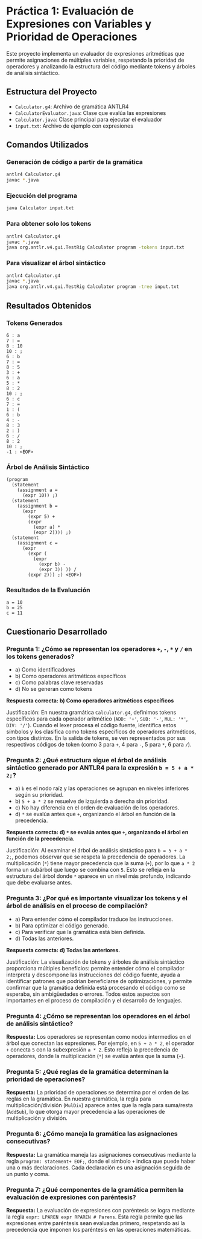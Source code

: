# Práctica 1: Evaluación de Expresiones con Variables y Prioridad de Operaciones

Este proyecto implementa un evaluador de expresiones aritméticas que permite asignaciones de múltiples variables, respetando la prioridad de operadores y analizando la estructura del código mediante tokens y árboles de análisis sintáctico.

## Estructura del Proyecto

- `Calculator.g4`: Archivo de gramática ANTLR4
- `CalculatorEvaluator.java`: Clase que evalúa las expresiones
- `Calculator.java`: Clase principal para ejecutar el evaluador
- `input.txt`: Archivo de ejemplo con expresiones

## Comandos Utilizados

### Generación de código a partir de la gramática

```bash
antlr4 Calculator.g4
javac *.java
```

### Ejecución del programa

```bash
java Calculator input.txt
```

### Para obtener solo los tokens

```bash
antlr4 Calculator.g4
javac *.java
java org.antlr.v4.gui.TestRig Calculator program -tokens input.txt
```

### Para visualizar el árbol sintáctico

```bash
antlr4 Calculator.g4
javac *.java
java org.antlr.v4.gui.TestRig Calculator program -tree input.txt
```

## Resultados Obtenidos

### Tokens Generados

```
6 : a
7 : =
8 : 10
10 : ;
6 : b
7 : =
8 : 5
3 : +
6 : a
5 : *
8 : 2
10 : ;
6 : c
7 : =
1 : (
6 : b
4 : -
8 : 3
2 : )
6 : /
8 : 2
10 : ;
-1 : <EOF>
```

### Árbol de Análisis Sintáctico

```
(program 
  (statement 
    (assignment a = 
      (expr 10)) ;) 
  (statement 
    (assignment b = 
      (expr 
        (expr 5) + 
        (expr 
          (expr a) * 
          (expr 2)))) ;) 
  (statement 
    (assignment c = 
      (expr 
        (expr ( 
          (expr 
            (expr b) - 
            (expr 3)) )) / 
        (expr 2))) ;) <EOF>)
```

### Resultados de la Evaluación

```
a = 10
b = 25
c = 11
```

## Cuestionario Desarrollado

### Pregunta 1: ¿Cómo se representan los operadores `+`, `-`, `*` y `/` en los tokens generados?
* a) Como identificadores
* b) Como operadores aritméticos específicos
* c) Como palabras clave reservadas
* d) No se generan como tokens

**Respuesta correcta: b) Como operadores aritméticos específicos**

Justificación: En nuestra gramática `Calculator.g4`, definimos tokens específicos para cada operador aritmético (`ADD: '+'`, `SUB: '-'`, `MUL: '*'`, `DIV: '/'`). Cuando el lexer procesa el código fuente, identifica estos símbolos y los clasifica como tokens específicos de operadores aritméticos, con tipos distintos. En la salida de tokens, se ven representados por sus respectivos códigos de token (como 3 para `+`, 4 para `-`, 5 para `*`, 6 para `/`).

### Pregunta 2: ¿Qué estructura sigue el árbol de análisis sintáctico generado por ANTLR4 para la expresión `b = 5 + a * 2;`?
* a) `b` es el nodo raíz y las operaciones se agrupan en niveles inferiores según su prioridad.
* b) `5 + a * 2` se resuelve de izquierda a derecha sin prioridad.
* c) No hay diferencia en el orden de evaluación de los operadores.
* d) `*` se evalúa antes que `+`, organizando el árbol en función de la precedencia.

**Respuesta correcta: d) `*` se evalúa antes que `+`, organizando el árbol en función de la precedencia.**

Justificación: Al examinar el árbol de análisis sintáctico para `b = 5 + a * 2;`, podemos observar que se respeta la precedencia de operadores. La multiplicación (`*`) tiene mayor precedencia que la suma (`+`), por lo que `a * 2` forma un subárbol que luego se combina con `5`. Esto se refleja en la estructura del árbol donde `*` aparece en un nivel más profundo, indicando que debe evaluarse antes.

### Pregunta 3: ¿Por qué es importante visualizar los tokens y el árbol de análisis en el proceso de compilación?
* a) Para entender cómo el compilador traduce las instrucciones.
* b) Para optimizar el código generado.
* c) Para verificar que la gramática está bien definida.
* d) Todas las anteriores.

**Respuesta correcta: d) Todas las anteriores.**

Justificación: La visualización de tokens y árboles de análisis sintáctico proporciona múltiples beneficios: permite entender cómo el compilador interpreta y descompone las instrucciones del código fuente, ayuda a identificar patrones que podrían beneficiarse de optimizaciones, y permite confirmar que la gramática definida está procesando el código como se esperaba, sin ambigüedades o errores. Todos estos aspectos son importantes en el proceso de compilación y el desarrollo de lenguajes.

### Pregunta 4: ¿Cómo se representan los operadores en el árbol de análisis sintáctico?
**Respuesta:** Los operadores se representan como nodos intermedios en el árbol que conectan las expresiones. Por ejemplo, en `5 + a * 2`, el operador `+` conecta `5` con la subexpresión `a * 2`. Esto refleja la precedencia de operadores, donde la multiplicación (`*`) se evalúa antes que la suma (`+`).

### Pregunta 5: ¿Qué reglas de la gramática determinan la prioridad de operaciones?
**Respuesta:** La prioridad de operaciones se determina por el orden de las reglas en la gramática. En nuestra gramática, la regla para multiplicación/división (`MulDiv`) aparece antes que la regla para suma/resta (`AddSub`), lo que otorga mayor precedencia a las operaciones de multiplicación y división.

### Pregunta 6: ¿Cómo maneja la gramática las asignaciones consecutivas?
**Respuesta:** La gramática maneja las asignaciones consecutivas mediante la regla `program: statement+ EOF;`, donde el símbolo `+` indica que puede haber una o más declaraciones. Cada declaración es una asignación seguida de un punto y coma.

### Pregunta 7: ¿Qué componentes de la gramática permiten la evaluación de expresiones con paréntesis?
**Respuesta:** La evaluación de expresiones con paréntesis se logra mediante la regla `expr: LPAREN expr RPAREN # Parens`. Esta regla permite que las expresiones entre paréntesis sean evaluadas primero, respetando así la precedencia que imponen los paréntesis en las operaciones matemáticas.